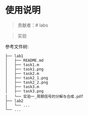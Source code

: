 # 使用说明
>贡献者：# labs

> 实验

参考文件树:

```
├── lab1
│   ├── README.md
│   ├── task1.m
│   ├── task1.png
│   ├── task2.m
│   ├── task2_1.png
│   ├── task2_2.png
│   ├── task3.m
│   ├── task3.png
│   └── 实验一_周期信号的分解与合成.pdf
├── lab2
│   └── ...
└── ...
```

